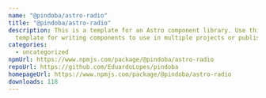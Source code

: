 ```yaml
---
name: "@pindoba/astro-radio"
title: "@pindoba/astro-radio"
description: This is a template for an Astro component library. Use this
  template for writing components to use in multiple projects or publish to NPM.
categories:
  - uncategorized
npmUrl: https://www.npmjs.com/package/@pindoba/astro-radio
repoUrl: https://github.com/EduardoLopes/pindoba
homepageUrl: https://www.npmjs.com/package/@pindoba/astro-radio
downloads: 118
---
```

